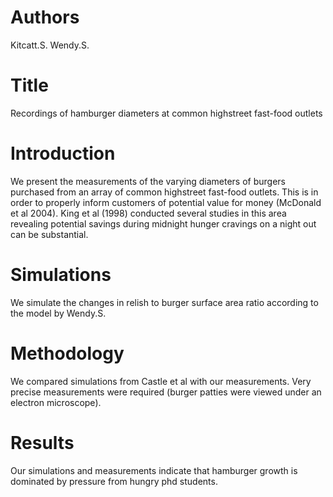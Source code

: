 # Authors
Kitcatt.S.
Wendy.S.

# Title
Recordings of hamburger diameters at common highstreet fast-food outlets

# Introduction
We present the measurements of the varying diameters of burgers purchased from an array of common highstreet fast-food outlets.
This is in order to properly inform customers of potential value for money (McDonald et al 2004).
King et al (1998) conducted several studies in this area revealing potential savings during midnight hunger cravings on a night out can be substantial.

# Simulations
We simulate the changes in relish to burger surface area ratio according to the model by Wendy.S.

# Methodology
We compared simulations from Castle et al with our measurements.
Very precise measurements were required (burger patties were viewed under an electron microscope).

# Results
Our simulations and measurements indicate that hamburger growth is dominated by pressure from hungry phd students.